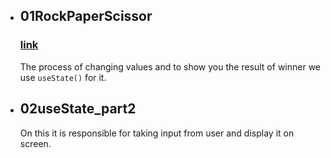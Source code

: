 -   ## 01RockPaperScissor

    ### [link](https://play-rockpaperscissor.netlify.app/)

    The process of changing values and to show you the result of winner we use `useState()` for it.

-   ## 02useState_part2
    On this it is responsible for taking input from user and display it on screen.
